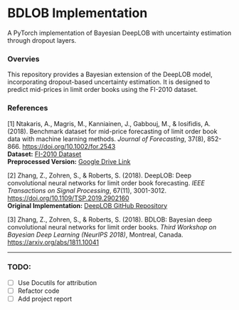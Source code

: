 # BDLOB Implementation

A PyTorch implementation of Bayesian DeepLOB with uncertainty estimation through dropout layers.

### Overvies
This repository provides a Bayesian extension of the DeepLOB model, incorporating dropout-based uncertainty estimation. It is designed to predict mid-prices in limit order books using the FI-2010 dataset.

### References

[1] Ntakaris, A., Magris, M., Kanniainen, J., Gabbouj, M., & Iosifidis, A. (2018). Benchmark dataset for mid-price forecasting of limit order book data with machine learning methods. *Journal of Forecasting*, 37(8), 852-866. https://doi.org/10.1002/for.2543  
**Dataset:** [FI-2010 Dataset](https://etsin.fairdata.fi/dataset/73eb48d7-4dbc-4a10-a52a-da745b47a649)  
**Preprocessed Version:** [Google Drive Link](https://drive.google.com/drive/folders/1Xen3aRid9ZZhFqJRgEMyETNazk02cNmv?usp=sharing)

[2] Zhang, Z., Zohren, S., & Roberts, S. (2018). DeepLOB: Deep convolutional neural networks for limit order book forecasting. *IEEE Transactions on Signal Processing*, 67(11), 3001-3012. https://doi.org/10.1109/TSP.2019.2902160  
**Original Implementation:** [DeepLOB GitHub Repository](https://github.com/zcakhaa/DeepLOB-Deep-Convolutional-Neural-Networks-for-Limit-Order-Books)

[3] Zhang, Z., Zohren, S., & Roberts, S. (2018). BDLOB: Bayesian deep convolutional neural networks for limit order books. *Third Workshop on Bayesian Deep Learning (NeurIPS 2018)*, Montreal, Canada. https://arxiv.org/abs/1811.10041

---
### TODO:
- [ ] Use Docutils for attribution
- [ ] Refactor code
- [ ] Add project report
